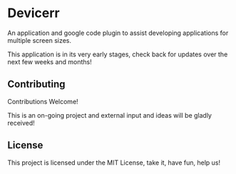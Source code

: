

# Devicerr

  
An application and google code plugin to assist developing applications for multiple screen sizes.

This application is in its very early stages, check back for updates over the next few weeks and months!


## Contributing

Contributions Welcome!

This is an on-going project and external input and ideas will be gladly received!

## License

This project is licensed under the MIT License, take it, have fun, help us!
  
